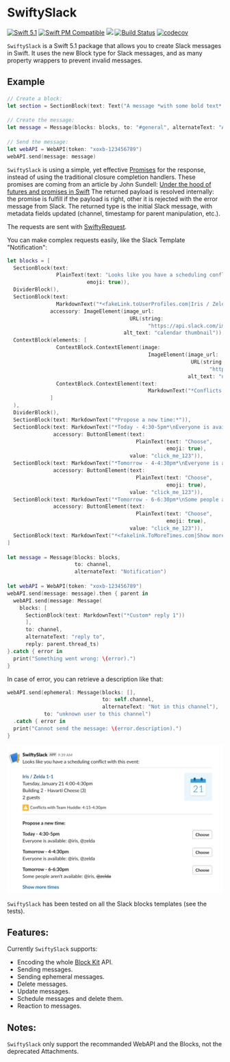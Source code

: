 # SwiftySlack

[![Swift 5.1](https://img.shields.io/badge/Swift-5.1-orange)](https://swift.org)
[![Swift PM Compatible](https://img.shields.io/badge/SwiftPM-Tools:5.1-FC3324.svg?style=flat)](https://swift.org/package-manager/)
[![](https://img.shields.io/badge/license-Apache-red.svg)](https://choosealicense.com/licenses/apache/)
[![Build Status](https://travis-ci.com/mbarnach/SwiftySlack.svg?token=nzWydUsryjTssscwRRAQ&branch=master)](https://travis-ci.com/mbarnach/SwiftySlack)
[![codecov](https://codecov.io/gh/mbarnach/swiftyslack/branch/master/graph/badge.svg)](https://codecov.io/gh/mbarnach/swiftyslack)

`SwiftySlack` is a Swift 5.1 package that allows you to create Slack messages in Swift.
It uses the new Block type for Slack messages, and as many property wrappers to prevent invalid messages.

## Example

```swift
// Create a block:
let section = SectionBlock(text: Text("A message *with some bold text* and _some italicized text_."))

// Create the message:
let message = Message(blocks: blocks, to: "#general", alternateText: "A message.")

// Send the message:
let webAPI = WebAPI(token: "xoxb-123456789")
webAPI.send(message: message)
```

`SwiftySlack` is using a simple, yet effective [Promises](https://github.com/JohnSundell/SwiftBySundell/blob/master/Blog/Under-the-hood-of-Futures-and-Promises.swift) for the response, instead of using the traditional closure completion handlers.
These promises are coming from an article by John Sundell: [Under the hood of futures and promises in Swift](https://www.swiftbysundell.com/articles/under-the-hood-of-futures-and-promises-in-swift/)
The returned payload is resolved internally: the promise is fulfill if the payload is right, other it is rejected with the error message from Slack. The returned type is the initial Slack message, with metadata fields updated (channel, timestamp for parent manipulation, etc.).

The requests are sent with [SwiftyRequest](https://github.com/IBM-Swift/SwiftyRequest).

You can make complex requests easily, like the Slack Template "Notification":

```swift
let blocks = [
  SectionBlock(text: 
                PlainText(text: "Looks like you have a scheduling conflict with this event:",
                          emoji: true)),
  DividerBlock(),
  SectionBlock(text: 
                MarkdownText("*<fakeLink.toUserProfiles.com|Iris / Zelda 1-1>*\nTuesday, January 21 4:00-4:30pm\nBuilding 2 - Havarti Cheese (3)\n2 guests"),
              accessory: ImageElement(image_url: 
                                        URL(string: 
                                              "https://api.slack.com/img/blocks/bkb_template_images/notifications.png")!,
                                      alt_text: "calendar thumbnail")),
  ContextBlock(elements: [
                ContextBlock.ContextElement(image: 
                                              ImageElement(image_url: 
                                                            URL(string: 
                                                                  "https://api.slack.com/img/blocks/bkb_template_images/notificationsWarningIcon.png")!,
                                                           alt_text: "notifications warning icon")),
                ContextBlock.ContextElement(text: 
                                              MarkdownText("*Conflicts with Team Huddle: 4:15-4:30pm*"))
              ]
  ),
  DividerBlock(),
  SectionBlock(text: MarkdownText("*Propose a new time:*")),
  SectionBlock(text: MarkdownText("*Today - 4:30-5pm*\nEveryone is available: @iris, @zelda"),
               accessory: ButtonElement(text: 
                                          PlainText(text: "Choose",
                                                    emoji: true),
                                        value: "click_me_123")),
  SectionBlock(text: MarkdownText("*Tomorrow - 4-4:30pm*\nEveryone is available: @iris, @zelda"),
               accessory: ButtonElement(text: 
                                          PlainText(text: "Choose",
                                                    emoji: true),
                                        value: "click_me_123")),
  SectionBlock(text: MarkdownText("*Tomorrow - 6-6:30pm*\nSome people aren't available: @iris, ~@zelda~"),
               accessory: ButtonElement(text: 
                                          PlainText(text: "Choose",
                                                    emoji: true),
                                        value: "click_me_123")),
  SectionBlock(text: MarkdownText("*<fakelink.ToMoreTimes.com|Show more times>*"))
]

let message = Message(blocks: blocks,
                      to: channel,
                      alternateText: "Notification")

let webAPI = WebAPI(token: "xoxb-123456789")
webAPI.send(message: message).then { parent in 
  webAPI.send(message: Message(
    blocks: [
      SectionBlock(text: MarkdownText("*Custom* reply 1"))
      ],
      to: channel,
      alternateText: "reply to",
      reply: parent.thread_ts)
}.catch { error in
  print("Something went wrong: \(error).")
}
```

In case of error, you can retrieve a description like that:

```swift
webAPI.send(ephemeral: Message(blocks: [],
                               to: self.channel,
                               alternateText: "Not in this channel"),
            to: "unknown user to this channel")
  .catch { error in
  print("Cannot send the message: \(error.description).")
}
```

![Notification template](NotificationTemplate.png "Slack Notification Template using SwiftySlack")


`SwiftySlack` has been tested on all the Slack blocks templates (see the tests).

## Features:

Currently `SwiftySlack` supports:

* Encoding the whole [Block Kit](https://api.slack.com/block-kit) API.
* Sending messages.
* Sending ephemeral messages.
* Delete messages.
* Update messages.
* Schedule messages and delete them.
* Reaction to messages.

## Notes:

`SwiftySlack` only support the recommanded WebAPI and the Blocks, not the deprecated Attachments.
